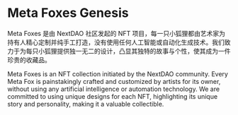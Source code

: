 # Meta Foxes Genesis

Meta Foxes 是由 NextDAO 社区发起的 NFT 项目，每一只小狐狸都由艺术家为持有人精心定制并纯手工打造，没有使用任何人工智能或自动化生成技术。我们致力于为每只小狐狸提供独一无二的设计，凸显其独特的故事与个性，使其成为一件珍贵的收藏品。

Meta Foxes is an NFT collection initiated by the NextDAO community. Every Meta Fox is painstakingly crafted and customized by artists for its owner, without using any artificial intelligence or automation technology. We are committed to using unique designs for each NFT, highlighting its unique story and personality, making it a valuable collectible.
